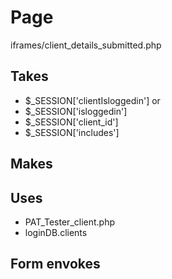 # Page
iframes/client_details_submitted.php

## Takes
* $_SESSION['clientIsloggedin']
or
* $_SESSION['isloggedin']
* $_SESSION['client_id']
* $_SESSION['includes']


## Makes

## Uses
* PAT_Tester_client.php
* loginDB.clients

## Form envokes
